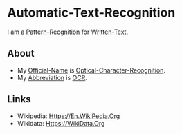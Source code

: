# Automatic-Text-Recognition

I am a [Pattern-Recgnition](60119.md) for [Written-Text](700067.md).

## About

- My [Official-Name](611003.md) is [Optical-Character-Recognition](2000280.md).
- My [Abbreviation](210000000.md) is [OCR](2000280.md).

## Links

- Wikipedia: [Https://En.WikiPedia.Org](https://en.wikipedia.org/wiki/Optical_character_recognition)
- Wikidata: [Https://WikiData.Org](https://wikidata.org/wiki/Q167555)
